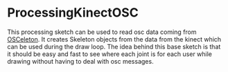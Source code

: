 ProcessingKinectOSC
===================

This processing sketch can be used to read osc data coming from [OSCeleton](https://github.com/Sensebloom/OSCeleton). It creates Skeleton objects from the data from the kinect which can be used during the draw loop. The idea behind this base sketch is that it should be easy and fast to see where each joint is for each user while drawing without having to deal with osc messages.